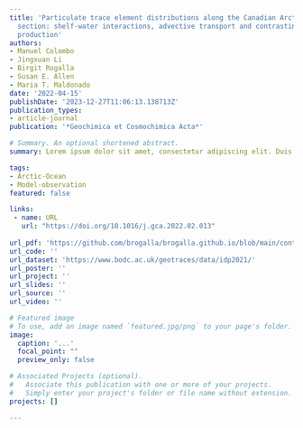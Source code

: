 ```yaml
---
title: 'Particulate trace element distributions along the Canadian Arctic GEOTRACES
  section: shelf-water interactions, advective transport and contrasting biological
  production'
authors:
- Manuel Colombo
- Jingxuan Li
- Birgit Rogalla
- Susan E. Allen
- Maria T. Maldonado
date: '2022-04-15'
publishDate: '2023-12-27T11:06:13.138713Z'
publication_types:
- article-journal
publication: '*Geochimica et Cosmochimica Acta*'

# Summary. An optional shortened abstract.
summary: Lorem ipsum dolor sit amet, consectetur adipiscing elit. Duis posuere tellus ac convallis placerat. Proin tincidunt magna sed ex sollicitudin condimentum.

tags:
- Arctic-Ocean
- Model-observation
featured: false

links:
 - name: URL
   url: "https://doi.org/10.1016/j.gca.2022.02.013"
   
url_pdf: 'https://github.com/brogalla/brogalla.github.io/blob/main/content/publication/colombo-2022-particulate/2022-GCA-particulate-trace-elements.pdf'
url_code: ''
url_dataset: 'https://www.bodc.ac.uk/geotraces/data/idp2021/'
url_poster: ''
url_project: ''
url_slides: ''
url_source: ''
url_video: ''

# Featured image
# To use, add an image named `featured.jpg/png` to your page's folder. 
image:
  caption: '...'
  focal_point: ""
  preview_only: false

# Associated Projects (optional).
#   Associate this publication with one or more of your projects.
#   Simply enter your project's folder or file name without extension.
projects: []

---
```

